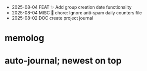 * 2025-08-04	FEAT	✨ Add group creation date functionality
* 2025-08-04	MISC	🧹 chore: Ignore anti-spam daily counters file
* 2025-08-02	DOC	create project journal
# memolog
# auto-journal; newest on top

